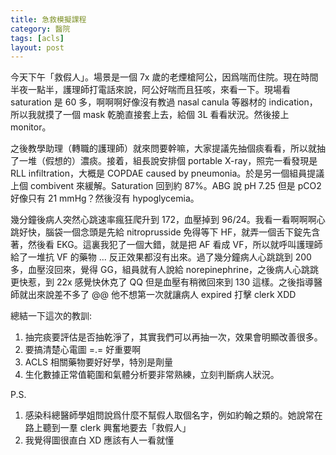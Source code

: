 ```yaml
---
title: 急救模擬課程
category: 醫院
tags: [acls]
layout: post
---
```

今天下午「救假人」。場景是一個 7x 歲的老煙槍阿公，因爲喘而住院。現在時間半夜一點半，護理師打電話來說，阿公好喘而且狂咳，來看一下。現場看 saturation 是 60 多，啊啊啊好像沒有教過 nasal canula 等器材的 indication，所以我就摸了一個 mask 乾脆直接套上去，給個 3L 看看狀況。然後接上 monitor。

之後教學助理（轉職的護理師）就來問要幹嘛，大家提議先抽個痰看看，所以就抽了一堆（假想的）濃痰。接着，組長說安排個 portable X-ray，照完一看發現是 RLL infiltration，大概是 COPDAE caused by pneumonia。於是另一個組員提議上個 combivent 來緩解。Saturation 回到約 87%。ABG 說 pH 7.25 但是 pCO2 好像只有 21 mmHg？然後沒有 hypoglycemia。

幾分鐘後病人突然心跳速率瘋狂爬升到 172，血壓掉到 96/24。我看一看啊啊啊心跳好快，腦袋一個念頭是先給 nitroprusside 免得等下 HF，就弄一個舌下錠先含著，然後看 EKG。這裏我犯了一個大錯，就是把 AF 看成 VF，所以就呼叫護理師給了一堆抗 VF 的藥物 ... 反正效果都沒有出來。過了幾分鐘病人心跳跳到 200 多，血壓沒回來，覺得 GG，組員就有人說給 norepinephrine，之後病人心跳跳更快惹，到 22x 感覺快休克了 QQ 但是血壓有稍微回來到 130 這樣。之後指導醫師就出來說差不多了 @@ 他不想第一次就讓病人 expired 打擊 clerk XDD

總結一下這次的教訓:

1. 抽完痰要評估是否抽乾淨了，其實我們可以再抽一次，效果會明顯改善很多。
2. 要搞清楚心電圖 =.= 好重要啊
3. ACLS 相關藥物要好好學，特別是劑量
4. 生化數據正常值範圍和氣體分析要非常熟練，立刻判斷病人狀況。

P.S.

1. 感染科總醫師學姐問說爲什麼不幫假人取個名字，例如約翰之類的。她說常在路上聽到一羣 clerk 興奮地要去「救假人」
2. 我覺得圖很直白 XD 應該有人一看就懂
